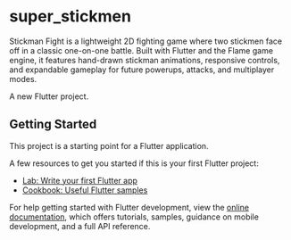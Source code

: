 # super_stickmen

Stickman Fight is a lightweight 2D fighting game where two stickmen face off in a classic one-on-one battle. Built with Flutter and the Flame game engine, it features hand-drawn stickman animations, responsive controls, and expandable gameplay for future powerups, attacks, and multiplayer modes.

A new Flutter project.

## Getting Started

This project is a starting point for a Flutter application.

A few resources to get you started if this is your first Flutter project:

- [Lab: Write your first Flutter app](https://docs.flutter.dev/get-started/codelab)
- [Cookbook: Useful Flutter samples](https://docs.flutter.dev/cookbook)

For help getting started with Flutter development, view the
[online documentation](https://docs.flutter.dev/), which offers tutorials,
samples, guidance on mobile development, and a full API reference.
